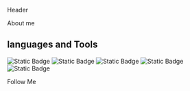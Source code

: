Header

About me

## languages and Tools

![Static Badge](https://img.shields.io/badge/HTML5-1245?style=for-the-badge&logo=html5&logoColor=orange&labelColor=black&color=orange)
![Static Badge](https://img.shields.io/badge/CSS3-1245?style=for-the-badge&logo=css3&logoColor=blue&labelColor=black&color=blue)
![Static Badge](https://img.shields.io/badge/LESS-12?style=for-the-badge&logo=LESS&logoColor=white&labelColor=black&color=blue)
![Static Badge](https://img.shields.io/badge/javascript-90?style=for-the-badge&logo=javascript&logoColor=yellow&labelColor=black&color=yellow)
![Static Badge](https://img.shields.io/badge/React-1245?style=for-the-badge&logo=React&logoColor=blue&labelColor=black&color=blue)


Follow Me